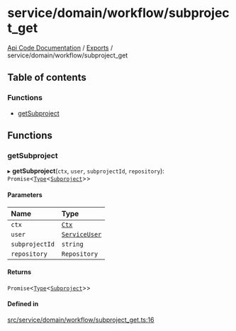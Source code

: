 # service/domain/workflow/subproject\_get
 
[Api Code Documentation](../README.md) / [Exports](../modules.md) / service/domain/workflow/subproject\_get

## Table of contents

### Functions

- [getSubproject](service_domain_workflow_subproject_get.md#getsubproject)

## Functions

### getSubproject

▸ **getSubproject**(`ctx`, `user`, `subprojectId`, `repository`): `Promise`\<[`Type`](result.md#type)\<[`Subproject`](../interfaces/service_domain_workflow_subproject.Subproject.md)\>\>

#### Parameters

| Name | Type |
| :------ | :------ |
| `ctx` | [`Ctx`](../interfaces/lib_ctx.Ctx.md) |
| `user` | [`ServiceUser`](../interfaces/service_domain_organization_service_user.ServiceUser.md) |
| `subprojectId` | `string` |
| `repository` | `Repository` |

#### Returns

`Promise`\<[`Type`](result.md#type)\<[`Subproject`](../interfaces/service_domain_workflow_subproject.Subproject.md)\>\>

#### Defined in

[src/service/domain/workflow/subproject_get.ts:16](https://github.com/openkfw/TruBudget/blob/d07ad94/api/src/service/domain/workflow/subproject_get.ts#L16)
